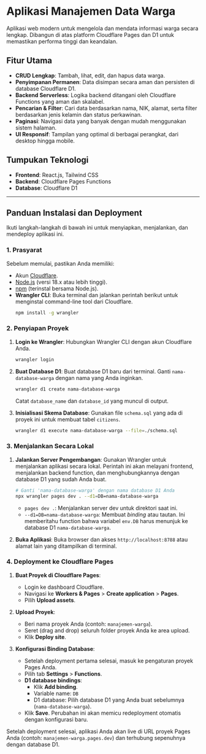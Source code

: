 # Aplikasi Manajemen Data Warga

Aplikasi web modern untuk mengelola dan mendata informasi warga secara lengkap. Dibangun di atas platform Cloudflare Pages dan D1 untuk memastikan performa tinggi dan keandalan.

## Fitur Utama

-   **CRUD Lengkap**: Tambah, lihat, edit, dan hapus data warga.
-   **Penyimpanan Permanen**: Data disimpan secara aman dan persisten di database Cloudflare D1.
-   **Backend Serverless**: Logika backend ditangani oleh Cloudflare Functions yang aman dan skalabel.
-   **Pencarian & Filter**: Cari data berdasarkan nama, NIK, alamat, serta filter berdasarkan jenis kelamin dan status perkawinan.
-   **Paginasi**: Navigasi data yang banyak dengan mudah menggunakan sistem halaman.
-   **UI Responsif**: Tampilan yang optimal di berbagai perangkat, dari desktop hingga mobile.

## Tumpukan Teknologi

-   **Frontend**: React.js, Tailwind CSS
-   **Backend**: Cloudflare Pages Functions
-   **Database**: Cloudflare D1

---

## Panduan Instalasi dan Deployment

Ikuti langkah-langkah di bawah ini untuk menyiapkan, menjalankan, dan mendeploy aplikasi ini.

### 1. Prasyarat

Sebelum memulai, pastikan Anda memiliki:
-   Akun [Cloudflare](https://dash.cloudflare.com/sign-up).
-   [Node.js](https://nodejs.org/) (versi 18.x atau lebih tinggi).
-   [npm](https://www.npmjs.com/) (terinstal bersama Node.js).
-   **Wrangler CLI**: Buka terminal dan jalankan perintah berikut untuk menginstal command-line tool dari Cloudflare.
    ```bash
    npm install -g wrangler
    ```

### 2. Penyiapan Proyek

1.  **Login ke Wrangler**: Hubungkan Wrangler CLI dengan akun Cloudflare Anda.
    ```bash
    wrangler login
    ```

2.  **Buat Database D1**: Buat database D1 baru dari terminal. Ganti `nama-database-warga` dengan nama yang Anda inginkan.
    ```bash
    wrangler d1 create nama-database-warga
    ```
    Catat `database_name` dan `database_id` yang muncul di output.

3.  **Inisialisasi Skema Database**: Gunakan file `schema.sql` yang ada di proyek ini untuk membuat tabel `citizens`.
    ```bash
    wrangler d1 execute nama-database-warga --file=./schema.sql
    ```

### 3. Menjalankan Secara Lokal

1.  **Jalankan Server Pengembangan**: Gunakan Wrangler untuk menjalankan aplikasi secara lokal. Perintah ini akan melayani frontend, menjalankan backend function, dan menghubungkannya dengan database D1 yang sudah Anda buat.
    ```bash
    # Ganti 'nama-database-warga' dengan nama database D1 Anda
    npx wrangler pages dev . --d1=DB=nama-database-warga
    ```
    -   `pages dev .`: Menjalankan server dev untuk direktori saat ini.
    -   `--d1=DB=nama-database-warga`: Membuat *binding* atau tautan. Ini memberitahu function bahwa variabel `env.DB` harus menunjuk ke database D1 `nama-database-warga`.

2.  **Buka Aplikasi**: Buka browser dan akses `http://localhost:8788` atau alamat lain yang ditampilkan di terminal.

### 4. Deployment ke Cloudflare Pages

1.  **Buat Proyek di Cloudflare Pages**:
    -   Login ke dashboard Cloudflare.
    -   Navigasi ke **Workers & Pages** > **Create application** > **Pages**.
    -   Pilih **Upload assets**.

2.  **Upload Proyek**:
    -   Beri nama proyek Anda (contoh: `manajemen-warga`).
    -   Seret (drag and drop) seluruh folder proyek Anda ke area upload.
    -   Klik **Deploy site**.

3.  **Konfigurasi Binding Database**:
    -   Setelah deployment pertama selesai, masuk ke pengaturan proyek Pages Anda.
    -   Pilih tab **Settings** > **Functions**.
    -   **D1 database bindings**:
        -   Klik **Add binding**.
        -   Variable name: `DB`
        -   D1 database: Pilih database D1 yang Anda buat sebelumnya (`nama-database-warga`).
    -   Klik **Save**. Perubahan ini akan memicu redeployment otomatis dengan konfigurasi baru.

Setelah deployment selesai, aplikasi Anda akan live di URL proyek Pages Anda (contoh: `manajemen-warga.pages.dev`) dan terhubung sepenuhnya dengan database D1.
